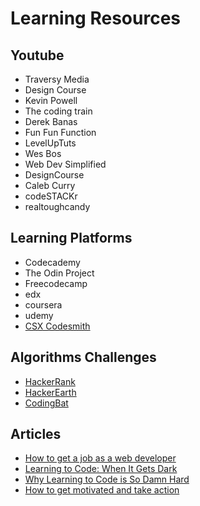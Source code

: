 # Learning Resources

## Youtube

- Traversy Media
- Design Course
- Kevin Powell
- The coding train
- Derek Banas
- Fun Fun Function
- LevelUpTuts
- Wes Bos
- Web Dev Simplified
- DesignCourse
- Caleb Curry
- codeSTACKr
- realtoughcandy

## Learning Platforms

- Codecademy
- The Odin Project
- Freecodecamp
- edx
- coursera
- udemy
- [CSX Codesmith](https://csx.codesmith.io/)

## Algorithms Challenges

- [HackerRank](https://www.hackerrank.com/)
- [HackerEarth](https://www.hackerearth.com/)
- [CodingBat](https://codingbat.com/java)

## Articles

- [How to get a job as a web developer](https://web.archive.org/web/20160925155912/http://www.happybearsoftware.com/how-to-get-a-programmer-job.html)
- [Learning to Code: When It Gets Dark](https://www.freecodecamp.org/news/learning-to-code-when-it-gets-dark-e485edfb58fd/)
- [Why Learning to Code is So Damn Hard](https://www.thinkful.com/blog/why-learning-to-code-is-so-damn-hard/)
- [How to get motivated and take action](https://markmanson.net/how-to-get-motivated)
